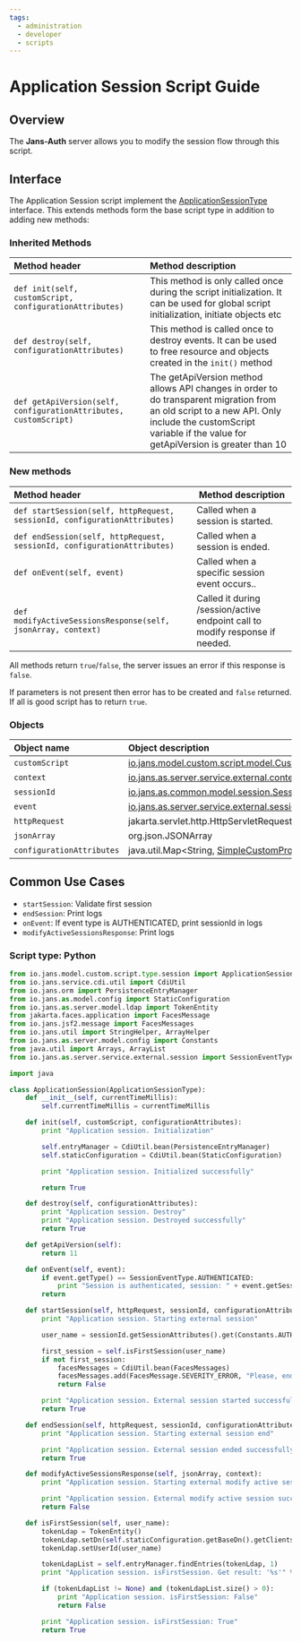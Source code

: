 ```yaml
---
tags:
  - administration
  - developer
  - scripts
---
```


# Application Session Script Guide

## Overview

The **Jans-Auth** server allows you to modify the session flow through this script.

## Interface

The Application Session script implement
the [ApplicationSessionType](https://github.com/JanssenProject/jans/blob/main/jans-core/script/src/main/java/io/jans/model/custom/script/type/session/ApplicationSessionType.java)
interface. This extends methods form the base script type in addition to adding new methods:

### Inherited Methods

| Method header                                                    | Method description                                                                                                                                                                                         |
|:-----------------------------------------------------------------|:-----------------------------------------------------------------------------------------------------------------------------------------------------------------------------------------------------------|
| `def init(self, customScript, configurationAttributes)`          | This method is only called once during the script initialization. It can be used for global script initialization, initiate objects etc                                                                    |
| `def destroy(self, configurationAttributes)`                     | This method is called once to destroy events. It can be used to free resource and objects created in the `init()` method                                                                                   |
| `def getApiVersion(self, configurationAttributes, customScript)` | The getApiVersion method allows API changes in order to do transparent migration from an old script to a new API. Only include the customScript variable if the value for getApiVersion is greater than 10 |

### New methods

| Method header                                                             | Method description                                                           |
|:--------------------------------------------------------------------------|------------------------------------------------------------------------------|
| `def startSession(self, httpRequest, sessionId, configurationAttributes)` | Called when a session is started.                                            |
| `def endSession(self, httpRequest, sessionId, configurationAttributes)`   | Called when a session is ended.                                              |
| `def onEvent(self, event)`                                                | Called when a specific session event occurs..                                |
| `def modifyActiveSessionsResponse(self, jsonArray, context)`              | Called it during /session/active endpoint call to modify response if needed. |

All methods return `true`/`false`, the server issues an error if this response is `false`.

If parameters is not present then error has to be created and `false` returned. If all is good script has to
return `true`.

### Objects

| Object name               | Object description                                                                                                                                                                                                               |
|:--------------------------|:---------------------------------------------------------------------------------------------------------------------------------------------------------------------------------------------------------------------------------|
| `customScript`            | [io.jans.model.custom.script.model.CustomScript](https://github.com/JanssenProject/jans/blob/main/jans-core/script/src/main/java/io/jans/model/custom/script/model/CustomScript.java)                                            |
| `context`                 | [io.jans.as.server.service.external.context.ExternalScriptContext](https://github.com/JanssenProject/jans/blob/main/jans-auth-server/server/src/main/java/io/jans/as/server/service/external/context/ExternalScriptContext.java) |
| `sessionId`               | [io.jans.as.common.model.session.SessionId](https://github.com/JanssenProject/jans/blob/main/jans-auth-server/common/src/main/java/io/jans/as/common/model/session/SessionId.java)                                               |
| `event`                   | [io.jans.as.server.service.external.session.SessionEvent](https://github.com/JanssenProject/jans/blob/main/jans-auth-server/server/src/main/java/io/jans/as/server/service/external/session/SessionEvent.java)                   |
| `httpRequest`             | jakarta.servlet.http.HttpServletRequest                                                                                                                                                                                          |
| `jsonArray`               | org.json.JSONArray                                                                                                                                                                                                               |
| `configurationAttributes` | java.util.Map<String, [SimpleCustomProperty](https://github.com/JanssenProject/jans/blob/main/jans-core/util/src/main/java/io/jans/model/SimpleCustomProperty.java)>                                                             |

## Common Use Cases

- `startSession`: Validate first session
- `endSession`: Print logs
- `onEvent`: If event type is AUTHENTICATED, print sessionId in logs
- `modifyActiveSessionsResponse`: Print logs

### Script type: Python

```python
from io.jans.model.custom.script.type.session import ApplicationSessionType
from io.jans.service.cdi.util import CdiUtil
from io.jans.orm import PersistenceEntryManager
from io.jans.as.model.config import StaticConfiguration
from io.jans.as.server.model.ldap import TokenEntity
from jakarta.faces.application import FacesMessage
from io.jans.jsf2.message import FacesMessages
from io.jans.util import StringHelper, ArrayHelper
from io.jans.as.server.model.config import Constants
from java.util import Arrays, ArrayList
from io.jans.as.server.service.external.session import SessionEventType

import java

class ApplicationSession(ApplicationSessionType):
    def __init__(self, currentTimeMillis):
        self.currentTimeMillis = currentTimeMillis

    def init(self, customScript, configurationAttributes):
        print "Application session. Initialization"

        self.entryManager = CdiUtil.bean(PersistenceEntryManager)
        self.staticConfiguration = CdiUtil.bean(StaticConfiguration)

        print "Application session. Initialized successfully"

        return True   

    def destroy(self, configurationAttributes):
        print "Application session. Destroy"
        print "Application session. Destroyed successfully"
        return True   

    def getApiVersion(self):
        return 11

    def onEvent(self, event):
        if event.getType() == SessionEventType.AUTHENTICATED:
            print "Session is authenticated, session: " + event.getSessionId().getId()
        return

    def startSession(self, httpRequest, sessionId, configurationAttributes):
        print "Application session. Starting external session"

        user_name = sessionId.getSessionAttributes().get(Constants.AUTHENTICATED_USER)

        first_session = self.isFirstSession(user_name)
        if not first_session:
            facesMessages = CdiUtil.bean(FacesMessages)
            facesMessages.add(FacesMessage.SEVERITY_ERROR, "Please, end active session first!")
            return False

        print "Application session. External session started successfully"
        return True

    def endSession(self, httpRequest, sessionId, configurationAttributes):
        print "Application session. Starting external session end"

        print "Application session. External session ended successfully"
        return True

    def modifyActiveSessionsResponse(self, jsonArray, context):
        print "Application session. Starting external modify active session"

        print "Application session. External modify active session successfully"
        return False

    def isFirstSession(self, user_name):
        tokenLdap = TokenEntity()
        tokenLdap.setDn(self.staticConfiguration.getBaseDn().getClients())
        tokenLdap.setUserId(user_name)

        tokenLdapList = self.entryManager.findEntries(tokenLdap, 1)
        print "Application session. isFirstSession. Get result: '%s'" % tokenLdapList

        if (tokenLdapList != None) and (tokenLdapList.size() > 0):
            print "Application session. isFirstSession: False"
            return False

        print "Application session. isFirstSession: True"
        return True
```
